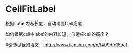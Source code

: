 # CellFitLabel
根据Label内容长度，自动设置Cell高度

如何根据cell中label的内容长短，自适应cell的高度？

#请参见我的博文：
http://www.jianshu.com/p/f409dfc15ba1
